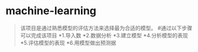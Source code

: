 # machine-learning

  >该项目是通过熟悉模型的评估方法来选择最为合适的模型。
#通过以下步骤可以完成该项目
  >*1.导入数
  >*2.数据分析
  >*3.建立模型
  >*4.分析模型的表现
  >*5.评估模型的表现
  >*6.用模型做出预测据
